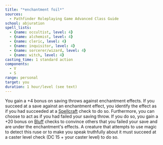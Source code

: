 ```yaml
---
title: "*enchantment foil*"
sources:
  - Pathfinder Roleplaying Game Advanced Class Guide
school: abjuration
spell_lists:
  - {name: occultist, level: 4}
  - {name: alchemist, level: 4}
  - {name: cleric, level: 4}
  - {name: inquisitor, level: 4}
  - {name: sorcerer/wizard, level: 4}
  - {name: witch, level: 4}
casting_time: 1 standard action
components:
  - V
  - S
range: personal
target: you
duration: 1 hour/level (see text)
---
```


You gain a +4 bonus on saving throws against enchantment effects. If you succeed at a save against an enchantment effect, you identify the effect as if you had succeeded at a [Spellcraft](/skills/spellcraft/) check to do so. Furthermore, you can choose to act as if you had failed your saving throw. If you do so, you gain a +20 bonus on [Bluff](/skills/bluff/) checks to convince others that you failed your save and are under the enchantment's effects. A creature that attempts to use magic to detect this ruse or to make you speak truthfully about it must succeed at a caster level check (DC 15 + your caster level) to do so.

